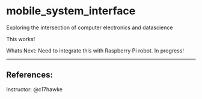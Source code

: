 # mobile_system_interface
Exploring the intersection of computer electronics and datascience

This works!

Whats Next:
Need to integrate this with Raspberry Pi robot. In progress!






---------------------------
References:
---------------------------
Instructor: @c17hawke
